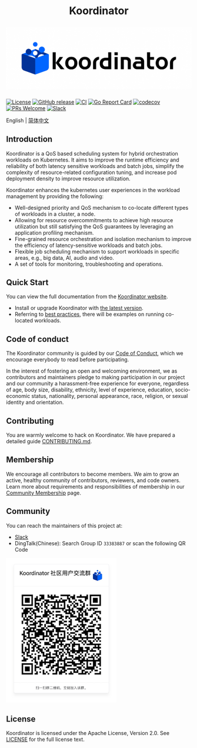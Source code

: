 <h1 align="center">
  <p align="center">Koordinator</p>
  <a href="https://koordinator.sh"><img src="https://github.com/koordinator-sh/koordinator/raw/main/docs/images/koordinator-logo.jpeg" alt="Koordinator"></a>
</h1>

[![License](https://img.shields.io/github/license/koordinator-sh/koordinator.svg?color=4EB1BA&style=flat-square)](https://opensource.org/licenses/Apache-2.0)
[![GitHub release](https://img.shields.io/github/v/release/koordinator-sh/koordinator.svg?style=flat-square)](https://github.com/koordinator-sh/koordinator/releases/latest)
[![CI](https://img.shields.io/github/workflow/status/koordinator-sh/koordinator/CI?label=CI&logo=github&style=flat-square)](https://github.com/koordinator-sh/koordinator/actions/workflows/ci.yaml)
[![Go Report Card](https://goreportcard.com/badge/github.com/koordinator-sh/koordinator?style=flat-square)](https://goreportcard.com/report/github.com/koordinator-sh/koordinator)
[![codecov](https://img.shields.io/codecov/c/github/koordinator-sh/koordinator?logo=codecov&style=flat-square)](https://codecov.io/github/koordinator-sh/koordinator)
[![PRs Welcome](https://badgen.net/badge/PRs/welcome/green?icon=https://api.iconify.design/octicon:git-pull-request.svg?color=white&style=flat-square)](CONTRIBUTING.md)
[![Slack](https://badgen.net/badge/slack/join/4A154B?icon=slack&style=flat-square)](https://join.slack.com/t/koordinator-sh/shared_invite/zt-1756qoub4-Cn4~esfdlfAPsD7cwO2NzA)

English | [简体中文](./README-zh_CN.md)
## Introduction

Koordinator is a QoS based scheduling system for hybrid orchestration workloads on Kubernetes. It aims to improve the
runtime efficiency and reliability of both latency sensitive workloads and batch jobs, simplify the complexity of
resource-related configuration tuning, and increase pod deployment density to improve resource utilization.

Koordinator enhances the kubernetes user experiences in the workload management by providing the following:

- Well-designed priority and QoS mechanism to co-locate different types of workloads in a cluster, a node.
- Allowing for resource overcommitments to achieve high resource utilization but still satisfying the QoS guarantees by
  leveraging an application profiling mechanism.
- Fine-grained resource orchestration and isolation mechanism to improve the efficiency of latency-sensitive workloads
  and batch jobs.
- Flexible job scheduling mechanism to support workloads in specific areas, e.g., big data, AI, audio and video.
- A set of tools for monitoring, troubleshooting and operations.

## Quick Start

You can view the full documentation from the [Koordinator website](https://koordinator.sh/docs).

- Install or upgrade Koordinator with [the latest version](https://koordinator.sh/docs/installation).
- Referring to [best practices](https://koordinator.sh/docs/best-practices/colocation-of-spark-jobs), there will be
  examples on running co-located workloads.

## Code of conduct

The Koordinator community is guided by our [Code of Conduct](CODE_OF_CONDUCT.md), which we encourage everybody to read
before participating.

In the interest of fostering an open and welcoming environment, we as contributors and maintainers pledge to making
participation in our project and our community a harassment-free experience for everyone, regardless of age, body size,
disability, ethnicity, level of experience, education, socio-economic status,
nationality, personal appearance, race, religion, or sexual identity and orientation.

## Contributing

You are warmly welcome to hack on Koordinator. We have prepared a detailed guide [CONTRIBUTING.md](CONTRIBUTING.md).

## Membership

We encourage all contributors to become members. We aim to grow an active, healthy community of contributors, reviewers,
and code owners. Learn more about requirements and responsibilities of membership in
our [Community Membership](docs/community/community-membership.md) page.

## Community

You can reach the maintainers of this project at:

- [Slack](https://join.slack.com/t/koordinator-sh/shared_invite/zt-1756qoub4-Cn4~esfdlfAPsD7cwO2NzA)
- DingTalk(Chinese): Search Group ID `33383887` or scan the following QR Code

<div>
  <img src="https://github.com/koordinator-sh/koordinator/raw/main/docs/images/dingtalk.png" width="300" alt="Dingtalk QRCode">
</div>

## License

Koordinator is licensed under the Apache License, Version 2.0. See [LICENSE](./LICENSE) for the full license text.
